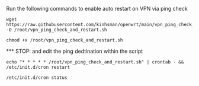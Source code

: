 Run the following commands to enable auto restart on VPN via ping check
```
wget https://raw.githubusercontent.com/kinhsman/openwrt/main/vpn_ping_check_and_restart.sh -O /root/vpn_ping_check_and_restart.sh
```

```
chmod +x /root/vpn_ping_check_and_restart.sh
```

*** STOP: and edit the ping dedtination within the script

```
echo "* * * * * /root/vpn_ping_check_and_restart.sh" | crontab - && /etc/init.d/cron restart
```

```
/etc/init.d/cron status
```
